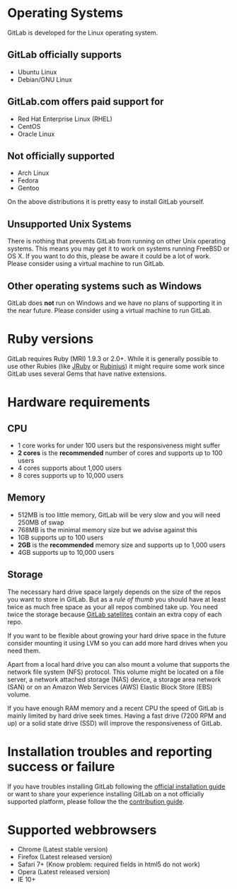 # Operating Systems

GitLab is developed for the Linux operating system.

## GitLab officially supports

- Ubuntu Linux
- Debian/GNU Linux

## GitLab.com offers paid support for

- Red Hat Enterprise Linux (RHEL)
- CentOS
- Oracle Linux

## Not officially supported

- Arch Linux
- Fedora
- Gentoo

On the above distributions it is pretty easy to install GitLab yourself.

## Unsupported Unix Systems

There is nothing that prevents GitLab from running on other Unix operating systems.
This means you may get it to work on systems running FreeBSD or OS X.
If you want to do this, please be aware it could be a lot of work.
Please consider using a virtual machine to run GitLab.

## Other operating systems such as Windows

GitLab does **not** run on Windows and we have no plans of supporting it in the near future.
Please consider using a virtual machine to run GitLab.


# Ruby versions

GitLab requires Ruby (MRI) 1.9.3 or 2.0+.
While it is generally possible to use other Rubies
(like [JRuby](http://jruby.org/) or [Rubinius](http://rubini.us/))
it might require some work since GitLab uses several Gems that have native extensions.


# Hardware requirements

## CPU

- 1 core works for under 100 users but the responsiveness might suffer
- **2 cores** is the **recommended** number of cores and supports up to 100 users
- 4 cores supports about 1,000 users
- 8 cores supports up to 10,000 users

## Memory

- 512MB is too little memory, GitLab will be very slow and you will need 250MB of swap
- 768MB is the minimal memory size but we advise against this
- 1GB supports up to 100 users
- **2GB** is the **recommended** memory size and supports up to 1,000 users
- 4GB supports up to 10,000 users

## Storage

The necessary hard drive space largely depends on the size of the repos you want
to store in GitLab. But as a *rule of thumb* you should have at least twice as much
free space as your all repos combined take up. You need twice the storage because [GitLab satellites](structure.md) contain an extra copy of each repo.

If you want to be flexible about growing your hard drive space in the future consider mounting it using LVM so you can add more hard drives when you need them.

Apart from a local hard drive you can also mount a volume that supports the network file system (NFS) protocol. This volume might be located on a file server, a network attached storage (NAS) device, a storage area network (SAN) or on an Amazon Web Services (AWS) Elastic Block Store (EBS) volume.

If you have enough RAM memory and a recent CPU the speed of GitLab is mainly limited by hard drive seek times. Having a fast drive (7200 RPM and up) or a solid state drive (SSD) will improve the responsiveness of GitLab.

# Installation troubles and reporting success or failure

If you have troubles installing GitLab following the [official installation guide](installation.md)
or want to share your experience installing GitLab on a not officially supported
platform, please follow the the [contribution guide](/CONTRIBUTING.md).

# Supported webbrowsers

- Chrome (Latest stable version)
- Firefox (Latest released version) 
- Safari 7+ (Know problem: required fields in html5 do not work)
- Opera (Latest released version)
- IE 10+
